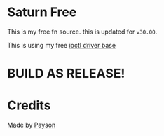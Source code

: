 # Saturn Free

This is my free fn source. this is updated for ``v30.00``.

This is using my free [ioctl driver base](https://github.com/paysonism/payson-ioctl-cheat-driver)

# BUILD AS RELEASE!

# Credits

Made by [Payson](https://github.com/paysonism)
